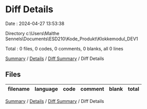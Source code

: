 # Diff Details

Date : 2024-04-27 13:53:38

Directory c:\\Users\\Malthe Sennels\\Documents\\ESD210\\Kode_Produkt\\Klokkemodul_DEV1

Total : 0 files,  0 codes, 0 comments, 0 blanks, all 0 lines

[Summary](results.md) / [Details](details.md) / [Diff Summary](diff.md) / Diff Details

## Files
| filename | language | code | comment | blank | total |
| :--- | :--- | ---: | ---: | ---: | ---: |

[Summary](results.md) / [Details](details.md) / [Diff Summary](diff.md) / Diff Details